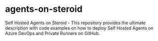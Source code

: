 # agents-on-steroid
Self Hosted Agents on Steroid - This repository provides the ultimate description with code examples on how to deploy Self Hosted Agents on Azure DevOps and Private Runners on GitHub.
